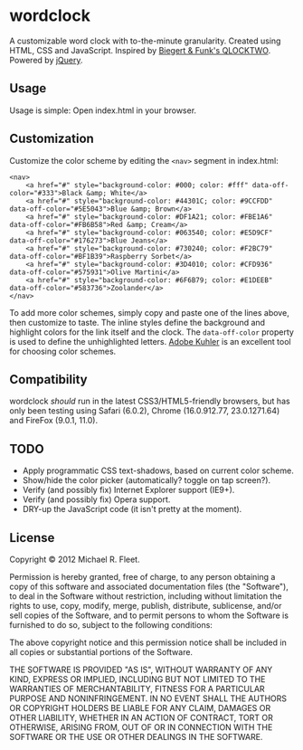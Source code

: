 wordclock
=========

A customizable word clock with to-the-minute granularity. Created using HTML, CSS and JavaScript.
Inspired by [Biegert & Funk's QLOCKTWO](http://www.qlocktwo.com/info.php?lang=en). Powered by [jQuery](http://jquery.com).

Usage
-----

Usage is simple: Open index.html in your browser.


Customization
-------------

Customize the color scheme by editing the `<nav>` segment in index.html:

    <nav>
        <a href="#" style="background-color: #000; color: #fff" data-off-color="#333">Black &amp; White</a>
        <a href="#" style="background-color: #44301C; color: #9CCFDD" data-off-color="#5E5043">Blue &amp; Brown</a>
        <a href="#" style="background-color: #DF1A21; color: #FBE1A6" data-off-color="#FB6B58">Red &amp; Cream</a>
        <a href="#" style="background-color: #063540; color: #E5D9CF" data-off-color="#176273">Blue Jeans</a>
        <a href="#" style="background-color: #730240; color: #F2BC79" data-off-color="#BF1B39">Raspberry Sorbet</a>
        <a href="#" style="background-color: #3D4010; color: #CFD936" data-off-color="#575931">Olive Martini</a>
        <a href="#" style="background-color: #6F6B79; color: #E1DEEB" data-off-color="#583736">Zoolander</a>
    </nav>

To add more color schemes, simply copy and paste one of the lines above, then customize to taste. The inline styles define the background and highlight colors for the link itself and the clock. The `data-off-color` property is used to define the unhighlighted letters. [Adobe Kuhler](https://kuler.adobe.com/) is an excellent tool for choosing color schemes.


Compatibility
-------------

wordclock *should* run in the latest CSS3/HTML5-friendly browsers, but has only been testing using Safari (6.0.2), Chrome (16.0.912.77, 23.0.1271.64) and FireFox (9.0.1, 11.0).

TODO
----

* Apply programmatic CSS text-shadows, based on current color scheme.
* Show/hide the color picker (automatically? toggle on tap screen?).
* Verify (and possibly fix) Internet Explorer support (IE9+).
* Verify (and possibly fix) Opera support.
* DRY-up the JavaScript code (it isn't pretty at the moment).


License
-------

Copyright © 2012 Michael R. Fleet.

Permission is hereby granted, free of charge, to any person obtaining a copy of this software and associated documentation files (the "Software"), to deal in the Software without restriction, including without limitation the rights to use, copy, modify, merge, publish, distribute, sublicense, and/or sell copies of the Software, and to permit persons to whom the Software is furnished to do so, subject to the following conditions:

The above copyright notice and this permission notice shall be included in all copies or substantial portions of the Software.

THE SOFTWARE IS PROVIDED "AS IS", WITHOUT WARRANTY OF ANY KIND, EXPRESS OR IMPLIED, INCLUDING BUT NOT LIMITED TO THE WARRANTIES OF MERCHANTABILITY, FITNESS FOR A PARTICULAR PURPOSE AND NONINFRINGEMENT. IN NO EVENT SHALL THE AUTHORS OR COPYRIGHT HOLDERS BE LIABLE FOR ANY CLAIM, DAMAGES OR OTHER LIABILITY, WHETHER IN AN ACTION OF CONTRACT, TORT OR OTHERWISE, ARISING FROM, OUT OF OR IN CONNECTION WITH THE SOFTWARE OR THE USE OR OTHER DEALINGS IN THE SOFTWARE.
